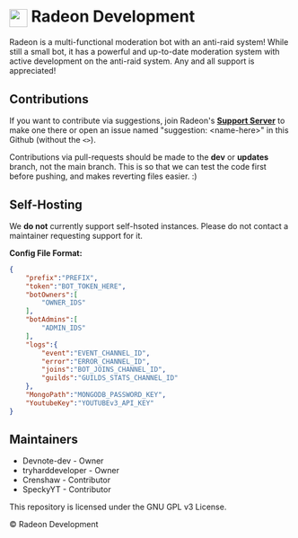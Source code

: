 <h1><img src="https://cdn.discordapp.com/avatars/762359941121048616/5095536e2741937b837d40ac369a4a7b.png" width=32 height=32 align="center"> Radeon Development</h1></img>

Radeon is a multi-functional moderation bot with an anti-raid system! While still a small bot, it has a powerful and up-to-date moderation system with active development on the anti-raid system. Any and all support is appreciated!

## Contributions
If you want to contribute via suggestions, join Radeon's [**Support Server**](https://discord.gg/xcZwGhSy4G) to make one there or open an issue named "suggestion: \<name-here>" in this Github (without the `<>`).

Contributions via pull-requests should be made to the **dev** or **updates** branch, not the main branch. This is so that we can test the code first before pushing, and makes reverting files easier. :)

## Self-Hosting
We **do not** currently support self-hsoted instances. Please do not contact a maintainer requesting support for it.

**Config File Format:**
```json
{
    "prefix":"PREFIX",
    "token":"BOT_TOKEN_HERE",
    "botOwners":[
        "OWNER_IDS"
    ],
    "botAdmins":[
        "ADMIN_IDS"
    ],
    "logs":{
        "event":"EVENT_CHANNEL_ID",
        "error":"ERROR_CHANNEL_ID",
        "joins":"BOT_JOINS_CHANNEL_ID",
        "guilds":"GUILDS_STATS_CHANNEL_ID"
    },
    "MongoPath":"MONGODB_PASSWORD_KEY",
    "YoutubeKey":"YOUTUBEv3_API_KEY"
}
```

## Maintainers
* Devnote-dev - Owner
* tryharddeveloper - Owner
* Crenshaw - Contributor
* SpeckyYT - Contributor

This repository is licensed under the GNU GPL v3 License.

© Radeon Development